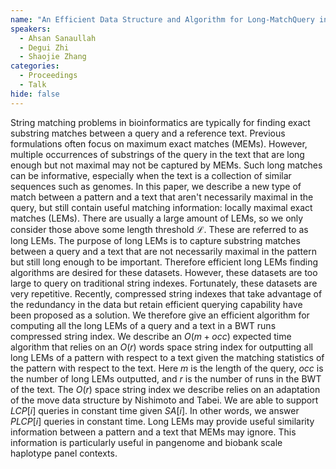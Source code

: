 ```yaml
---
name: "An Efficient Data Structure and Algorithm for Long-MatchQuery in Run-Length Compressed BWT"
speakers:
  - Ahsan Sanaullah
  - Degui Zhi
  - Shaojie Zhang
categories:
  - Proceedings
  - Talk
hide: false
---
```


String matching problems in bioinformatics are typically
for finding exact substring matches between a query and a
reference text. Previous formulations often focus on
maximum exact matches (MEMs). However, multiple occurrences
of substrings of the query in the text that are long enough
but not maximal may not be captured by MEMs. Such long
matches can be informative, especially when the text is a
collection of similar sequences such as genomes. In this
paper, we describe a new type of match between a pattern
and a text that aren't necessarily maximal in the query,
but still contain useful matching information: locally
maximal exact matches (LEMs). There are usually a large
amount of LEMs, so we only consider those above some length
threshold $\mathcal{L}$. These are referred to as long
LEMs. The purpose of long LEMs is to capture substring
matches between a query and a text that are not necessarily
maximal in the pattern but still long enough to be
important. Therefore efficient long LEMs finding algorithms
are desired for these datasets. However, these datasets are
too large to query on traditional string indexes.
Fortunately, these datasets are very repetitive. Recently,
compressed string indexes that take advantage of the
redundancy in the data but retain efficient querying
capability have been proposed as a solution. We therefore
give an efficient algorithm for computing all the long LEMs
of a query and a text in a BWT runs compressed string
index. We describe an $O(m+occ)$ expected time algorithm
that relies on an $O(r)$ words space string index for
outputting all long LEMs of a pattern with respect to a
text given the matching statistics of the pattern with
respect to the text. Here $m$ is the length of the query,
$occ$ is the number of long LEMs outputted, and $r$ is the
number of runs in the BWT of the text. The $O(r)$ space
string index we describe relies on an adaptation of the
move data structure by Nishimoto and Tabei. We are able to
support $LCP[i]$ queries in constant time given $SA[i]$. In
other words, we answer $PLCP[i]$ queries in constant time.
Long LEMs may provide useful similarity information between
a pattern and a text that MEMs may ignore. This information
is particularly useful in pangenome and biobank scale
haplotype panel contexts.